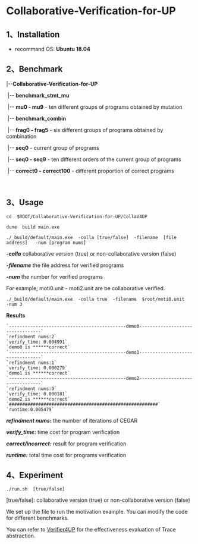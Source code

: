 # Collaborative-Verification-for-UP

## 1、Installation

- recommand OS: **Ubuntu 18.04**

## 2、Benchmark

|--**Collaborative-Verification-for-UP**

​			|-- **benchmark_stmt_mu** 

​							|-- **mu0 - mu9**  - ten different groups of programs obtained by mutation

​			|-- **benchmark_combin** 

​							|-- **frag0 - frag5**  - six different groups of programs obtained by combination

​									|-- **seq0**  -  current group of programs

​									|-- **seq0 - seq9**  - ten different orders of the current group of programs

​									|-- **correct0 - correct100**  -  different proportion of correct programs

​               

## 3、Usage

```
cd  $ROOT/Collaborative-Verification-for-UP/CollaV4UP

dune  build main.exe

./_build/default/main.exe  -colla [true/false]  -filename  [file address]   -num [program nums]
```



***-colla***     collaborative version (true)  or  non-collaborative version (false)

***-filename***    the file address for verified programs

***-num***    the number for verified programs

For example,  moti0.unit - moti2.unit are be collaborative verified.

`./_build/default/main.exe  -colla true  -filename  $root/moti0.unit   -num 3`

**Results**

```
`--------------------------------------------demo0---------------------------------`
`refindment nums:2`
`verify_time: 0.004991`
`demo0 is ******correct`
`--------------------------------------------demo1---------------------------------`
`refindment nums:1`
`verify_time: 0.000279`
`demo1 is ******correct`
`--------------------------------------------demo2---------------------------------`
`refindment nums:0`
`verify_time: 0.000181`
`demo2 is ******correct`
`########################################################`
`runtime:0.005479`
```

***refindment nums*:** the number of iterations of CEGAR

***verify_time*:**  time cost for program verification

***correct/incorrect*:** result for program verification

***runtime:***  total time cost for programs verification

## 4、Experiment

```
./run.sh  [true/false]
```

[true/false]:  collaborative version (true)  or  non-collaborative version (false)

We set up the file to run the motivation example. You can modify the code for different benchmarks. 

You can refer to [Verifier4UP](https://github.com/Verifier4UP/Trace-Refinement-based-Verification) for the effectiveness evaluation of Trace abstraction.

